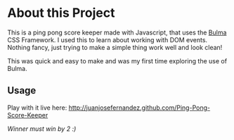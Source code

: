 # About this Project

This is a ping pong score keeper made with Javascript, that uses the [Bulma](https://bulma.io/) CSS Framework. I used this to learn about working with DOM events. Nothing fancy, just trying to make a simple thing work well and look clean!

This was quick and easy to make and was my first time exploring the use of Bulma.

## Usage

Play with it live here: http://juanjosefernandez.github.com/Ping-Pong-Score-Keeper

*Winner must win by 2 :)*


